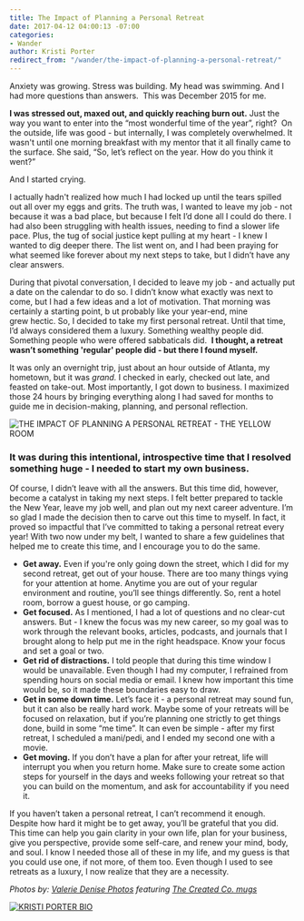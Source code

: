 ```yaml
---
title: The Impact of Planning a Personal Retreat
date: 2017-04-12 04:00:13 -07:00
categories:
- Wander
author: Kristi Porter
redirect_from: "/wander/the-impact-of-planning-a-personal-retreat/"
---
```


Anxiety was growing. Stress was building. My head was swimming. And I had more questions than answers.  This was December 2015 for me.

**I was stressed out, maxed out, and quickly reaching burn out.** Just the way you want to enter into the “most wonderful time of the year”, right?  On the outside, life was good - but internally, I was completely overwhelmed. It wasn't until one morning breakfast with my mentor that it all finally came to the surface. She said, “So, let’s reflect on the year. How do you think it went?”

And I started crying.

I actually hadn't realized how much I had locked up until the tears spilled out all over my eggs and grits. The truth was, I wanted to leave my job - not because it was a bad place, but because I felt I’d done all I could do there. I had also been struggling with health issues, needing to find a slower life pace. Plus, the tug of social justice kept pulling at my heart - I knew I wanted to dig deeper there. The list went on, and I had been praying for what seemed like forever about my next steps to take, but I didn’t have any clear answers.

During that pivotal conversation, I decided to leave my job - and actually put a date on the calendar to do so. I didn’t know what exactly was next to come, but I had a few ideas and a lot of motivation. That morning was certainly a starting point, b ut probably like your year-end, mine grew hectic. So, I decided to take my first personal retreat. Until that time, I’d always considered them a luxury. Something wealthy people did. Something people who were offered sabbaticals did.  **I thought, a retreat wasn’t something 'regular' people did - but there I found myself.**

It was only an overnight trip, just about an hour outside of Atlanta, my hometown, but it was _grand._ I checked in early, checked out late, and feasted on take-out. Most importantly, I got down to business. I maximized those 24 hours by bringing everything along I had saved for months to guide me in decision-making, planning, and personal reflection.

![THE IMPACT OF PLANNING A PERSONAL RETREAT - THE YELLOW ROOM](https://yellow-blog-images.imgix.net/2017/04/ValerieDenisePhotos-7.jpg)

### **It was during this intentional, introspective time that I resolved something huge - I needed to start my own business.**

Of course, I didn’t leave with all the answers. But this time did, however, become a catalyst in taking my next steps. I felt better prepared to tackle the New Year, leave my job well, and plan out my next career adventure. I’m so glad I made the decision then to carve out this time to myself. In fact, it proved so impactful that I’ve committed to taking a personal retreat every year! With two now under my belt, I wanted to share a few guidelines that helped me to create this time, and I encourage you to do the same.

*   **Get away.** Even if you're only going down the street, which I did for my second retreat, get out of your house. There are too many things vying for your attention at home. Anytime you are out of your regular environment and routine, you’ll see things differently. So, rent a hotel room, borrow a guest house, or go camping.
*   **Get focused.** As I mentioned, I had a lot of questions and no clear-cut answers. But - I knew the focus was my new career, so my goal was to work through the relevant books, articles, podcasts, and journals that I brought along to help put me in the right headspace. Know your focus and set a goal or two.
*   **Get rid of distractions.** I told people that during this time window I would be unavailable. Even though I had my computer, I refrained from spending hours on social media or email. I knew how important this time would be, so it made these boundaries easy to draw.
*   **Get in some down time.** Let’s face it - a personal retreat may sound fun, but it can also be really hard work. Maybe some of your retreats will be focused on relaxation, but if you’re planning one strictly to get things done, build in some “me time”. It can even be simple - after my first retreat, I scheduled a mani/pedi, and I ended my second one with a movie.
*   **Get moving.** If you don’t have a plan for after your retreat, life will interrupt you when you return home. Make sure to create some action steps for yourself in the days and weeks following your retreat so that you can build on the momentum, and ask for accountability if you need it.

If you haven’t taken a personal retreat, I can’t recommend it enough. Despite how hard it might be to get away, you’ll be grateful that you did. This time can help you gain clarity in your own life, plan for your business, give you perspective, provide some self-care, and renew your mind, body, and soul. I know I needed those all of these in my life, and my guess is that you could use one, if not more, of them too. Even though I used to see retreats as a luxury, I now realize that they are a necessity.

_Photos by: [Valerie Denise Photos](http://www.valeriedenisephotos.com/) featuring [The Created Co. mugs](https://thecreated.co/)_

[![KRISTI PORTER BIO](https://yellow-blog-images.imgix.net/2017/04/KRISTI-PORTER-BIO.jpg)](https://www.signify.solutions/)
